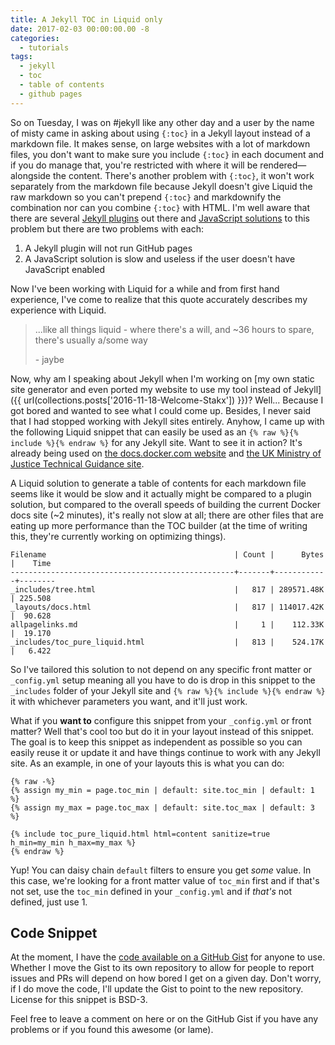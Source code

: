 ```yaml
---
title: A Jekyll TOC in Liquid only
date: 2017-02-03 00:00:00.00 -8
categories:
  - tutorials
tags:
  - jekyll
  - toc
  - table of contents
  - github pages
---
```


So on Tuesday, I was on #jekyll like any other day and a user by the name of misty came in asking about using `{:toc}` in a Jekyll layout instead of a markdown file. It makes sense, on large websites with a lot of markdown files, you don't want to make sure you include `{:toc}` in each document and if you do manage that, you're restricted with where it will be rendered—alongside the content. There's another problem with `{:toc}`, it won't work separately from the markdown file because Jekyll doesn't give Liquid the raw markdown so you can't prepend `{:toc}` and markdownify the combination nor can you combine `{:toc}` with HTML. I'm well aware that there are several [Jekyll plugins](https://github.com/dafi/jekyll-toc-generator) out there and [JavaScript solutions](https://github.com/ghiculescu/jekyll-table-of-contents) to this problem but there are two problems with each:

1. A Jekyll plugin will not run GitHub pages
1. A JavaScript solution is slow and useless if the user doesn't have JavaScript enabled

Now I've been working with Liquid for a while and from first hand experience, I've come to realize that this quote accurately describes my experience with Liquid.

> ...like all things liquid - where there's a will, and ~36 hours to spare, there's usually a/some way
>
> \- jaybe

Now, why am I speaking about Jekyll when I'm working on [my own static site generator and even ported my website to use my tool instead of Jekyll]({{ url(collections.posts['2016-11-18-Welcome-Stakx']) }})? Well... Because I got bored and wanted to see what I could come up. Besides, I never said that I had stopped working with Jekyll sites entirely. Anyhow, I came up with the following Liquid snippet that can easily be used as an `{% raw %}{% include %}{% endraw %}` for any Jekyll site. Want to see it in action? It's already being used on [the docs.docker.com website](https://github.com/docker/docker.github.io/pull/1474) and [the UK Ministry of Justice Technical Guidance site](https://github.com/ministryofjustice/technical-guidance/pull/7).

A Liquid solution to generate a table of contents for each markdown file seems like it would be slow and it actually might be compared to a plugin solution, but compared to the overall speeds of building the current Docker docs site (~2 minutes), it's really not slow at all; there are other files that are eating up more performance than the TOC builder (at the time of writing this, they're currently working on optimizing things).

```
Filename                                          | Count |      Bytes |    Time
--------------------------------------------------+-------+------------+--------
_includes/tree.html                               |   817 | 289571.48K | 225.508
_layouts/docs.html                                |   817 | 114017.42K |  90.628
allpagelinks.md                                   |     1 |    112.33K |  19.170
_includes/toc_pure_liquid.html                    |   813 |    524.17K |   6.422
```

So I've tailored this solution to not depend on any specific front matter or `_config.yml` setup meaning all you have to do is drop in this snippet to the `_includes` folder of your Jekyll site and `{% raw %}{% include %}{% endraw %}` it with whichever parameters you want, and it'll just work.

What if you **want to** configure this snippet from your `_config.yml` or front matter? Well that's cool too but do it in your layout instead of this snippet. The goal is to keep this snippet as independent as possible so you can easily reuse it or update it and have things continue to work with any Jekyll site. As an example, in one of your layouts this is what you can do:

```twig
{% raw -%}
{% assign my_min = page.toc_min | default: site.toc_min | default: 1 %}
{% assign my_max = page.toc_max | default: site.toc_max | default: 3 %}

{% include toc_pure_liquid.html html=content sanitize=true h_min=my_min h_max=my_max %}
{% endraw %}
```

Yup! You can daisy chain `default` filters to ensure you get *some* value. In this case, we're looking for a front matter value of `toc_min` first and if that's not set, use the `toc_min` defined in your `_config.yml` and if *that's* not defined, just use 1.

## Code Snippet

At the moment, I have the [code available on a GitHub Gist](https://gist.github.com/allejo/a83bcef99a9e0a6f481fce01e492efff) for anyone to use. Whether I move the Gist to its own repository to allow for people to report issues and PRs will depend on how bored I get on a given day. Don't worry, if I do move the code, I'll update the Gist to point to the new repository. License for this snippet is BSD-3.

Feel free to leave a comment on here or on the GitHub Gist if you have any problems or if you found this awesome (or lame).

<script src="https://gist.github.com/allejo/a83bcef99a9e0a6f481fce01e492efff.js"></script>

